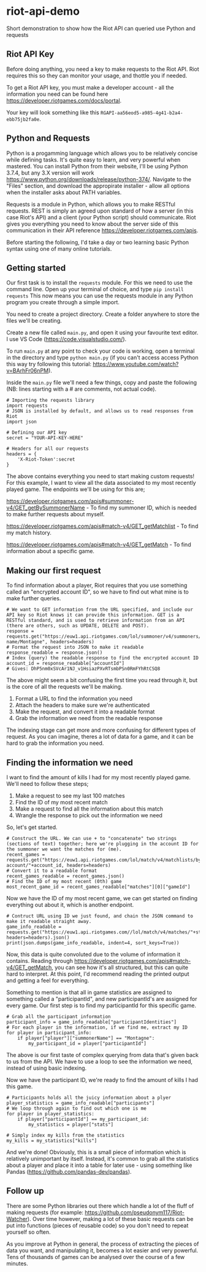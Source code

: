 # riot-api-demo
Short demonstration to show how the Riot API can queried use Python and requests

## Riot API Key

Before doing anything, you need a key to make requests to the Riot API. Riot requires this so they can monitor your usage, and thottle you if needed.

To get a Riot API key, you must make a developer account - all the information you need can be found here https://developer.riotgames.com/docs/portal.

Your key will look something like this `RGAPI-aa56eod5-a985-4g41-b2a4-ebb75jb2fa0e`.

## Python and Requests

Python is a progamming language which allows you to be relatively concise while defining tasks. It's quite easy to learn, and very powerful when mastered. You can install Python from their website, I'll be using Python 3.7.4, but any 3.X version will work https://www.python.org/downloads/release/python-374/. Navigate to the "Files" section, and download the appropirate installer - allow all options when the installer asks about PATH variables.

Requests is a module in Python, which allows you to make RESTful requests. REST is simply an agreed upon standard of how a server (in this case Riot's API) and a client (your Python script) should communicate. Riot gives you everything you need to know about the server side of this communication in their API reference https://developer.riotgames.com/apis.

Before starting the following, I'd take a day or two learning basic Python syntax using one of many online tutorials.

## Getting started

Our first task is to install the `requests` module. For this we need to use the command line. Open up your terminal of choice, and type
```pip install requests```
This now means you can use the requests module in any Python program you create through a simple import.

You need to create a project directory. Create a folder anywhere to store the files we'll be creating.

Create a new file called `main.py`, and open it using your favourite text editor. I use VS Code (https://code.visualstudio.com/).

To run `main.py` at any point to check your code is working, open a terminal in the directory and type `python main.py` (if you can't access access Python this way try following this tutorial: https://www.youtube.com/watch?v=BArhFr06nPM).

Inside the `main.py` file we'll need a few things, copy and paste the following (NB: lines starting with a # are comments, not actual code).

```
# Importing the requests library
import requests
# JSON is installed by default, and allows us to read responses from Riot
import json

# Defining our API key
secret = "YOUR-API-KEY-HERE"

# Headers for all our requests
headers = {
    'X-Riot-Token':secret
}

```

The above contains everything you need to start making custom requests!
For this example, I want to view all the data associated to my most recently played game. The endpoints we'll be using for this are;

https://developer.riotgames.com/apis#summoner-v4/GET_getBySummonerName - To find my summoner ID, which is needed to make further requests about myself.

https://developer.riotgames.com/apis#match-v4/GET_getMatchlist - To find my match history.

https://developer.riotgames.com/apis#match-v4/GET_getMatch - To find information about a specific game.

## Making our first request

To find information about a player, Riot requires that you use something called an "encrypted account ID", so we have to find out what mine is to make further queries.

```
# We want to GET information from the URL specified, and include our API key so Riot knows it can provide this information. GET is a RESTful standard, and is used to retrieve information from an API (there are others, such as UPDATE, DELETE and POST).
response = requests.get("https://euw1.api.riotgames.com/lol/summoner/v4/summoners/by-name/Montagne", headers=headers)
# Format the request into JSON to make it readable
response_readable = response.json()
# Index (query) the readable response to find the encrypted account ID
account_id = response_readable["accountId"]
# Gives: DhP5nm0xSVcAr1NJ_v1HsiazPXvRTsmbPSn0RmFYhRtCSQ8
```

The above might seem a bit confusing the first time you read through it, but is the core of all the requests we'll be making.

1. Format a URL to find the information you need
2. Attach the headers to make sure we're authenticated
3. Make the request, and convert it into a readable format
4. Grab the information we need from the readable response

The indexing stage can get more and more confusing for different types of request. As you can imagine, theres a lot of data for a game, and it can be hard to grab the information you need.

## Finding the information we need

I want to find the amount of kills I had for my most recently played game. We'll need to follow these steps;

1. Make a request to see my last 100 matches 
2. Find the ID of my most recent match
3. Make a request to find all the information about this match
4. Wrangle the response to pick out the information we need

So, let's get started.

```
# Construct the URL. We can use + to "concatenate" two strings (sections of text) together; here we're plugging in the account ID for the summoner we want the matches for (me). 
recent_games = requests.get("https://euw1.api.riotgames.com/lol/match/v4/matchlists/by-account/"+account_id, headers=headers)
# Convert it to a readable format
recent_games_readable = recent_games.json()
# Find the ID of my most recent (0th) game
most_recent_game_id = recent_games_readable["matches"][0]["gameId"]
```

Now we have the ID of my most recent game, we can get started on finding everything out about it, which is another endpoint.

```
# Contruct URL using ID we just found, and chain the JSON command to make it readable straight away.
game_info_readable = requests.get("https://euw1.api.riotgames.com//lol/match/v4/matches/"+str(most_recent_game_id), headers=headers).json()
print(json.dumps(game_info_readable, indent=4, sort_keys=True))
```

Now, this data is quite convoluted due to the volume of information it contains. Reading through https://developer.riotgames.com/apis#match-v4/GET_getMatch, you can see how it's all structured, but this can quite hard to interpret. At this point, I'd recommend reading the printed output and getting a feel for everything.

Something to mention is that all in game statistics are assigned to something called a "participantId", and new participantId's are assigned for every game. Our first step is to find my participantId for this specific game.

```
# Grab all the participant information
participant_info = game_info_readable["participantIdentities"]
# For each player in the information, if we find me, extract my ID
for player in participant_info:
    if player["player"]["summonerName"] == "Montagne":
        my_participant_id = player["participantId"]
```

The above is our first taste of complex querying from data that's given back to us from the API. We have to use a loop to see the information we need, instead of using basic indexing.

Now we have the participant ID, we're ready to find the amount of kills I had this game.

```
# Participants holds all the juicy information about a plyer
player_statistics = game_info_readable["participants"]
# We loop through again to find out which one is me
for player in player_statistics:
    if player["participantId"] == my_participant_id:
        my_statistics = player["stats"]

# Simply index my kills from the statistics
my_kills = my_statistics["kills"]
```

And we're done! 
Obviously, this is a small piece of information which is relatively unimportant by itself. Instead, it's common to grab all the statistics about a player and place it into a table for later use - using something like Pandas (https://github.com/pandas-dev/pandas).

## Follow up

There are some Python libraries out there which handle a lot of the fluff of making requests (for example: https://github.com/pseudonym117/Riot-Watcher). Over time however, making a lot of these basic requests can be put into functions (pieces of reusable code) so you don't need to repeat yourself so often.

As you improve at Python in general, the process of extracting the pieces of data you want, and manipulating it, becomes a lot easier and very powerful.
Tens of thousands of games can be analysed over the course of a few minutes.

